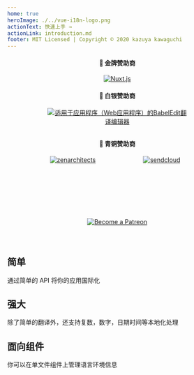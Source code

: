 ```yaml
---
home: true
heroImage: ./../vue-i18n-logo.png
actionText: 快速上手 →
actionLink: introduction.md
footer: MIT Licensed | Copyright © 2020 kazuya kawaguchi
---
```


<div class="sponsors" style="text-align:center; padding: 0 0 24px 0;">
  <h4>🥇 金牌赞助商</h4>
  <a
    href="https://nuxtjs.org/"
    style="display: inline-block; vertical-align: middle;"
    target="_blank"
    rel="noopener"
  >
    <img
      src="/vue-i18n/patrons/nuxt.png"
      alt="Nuxt.js"
    />
  </a>
  <h4>🥈 白银赞助商</h4>
  <a
    href="https://www.codeandweb.com/babeledit?utm_campaign=vue-i18n-2019-01"
    style="max-width: 320px; width: 100%; display: inline-block; vertical-align: middle;"
    target="_blank"
    rel="noopener"
  >
    <img
      src="/vue-i18n/patrons/babeledit.png"
      alt="适用于应用程序（Web应用程序）的BabelEdit翻译编辑器"
    />
  </a>
  <h4 style="padding: 12px 0 0 0;">🥉 青铜赞助商</h4>
  <a
    href="https://zenarchitects.co.jp/"
    alt="zenarchitects"
    style="max-width: 200px; width: 100%; height: 80px; display: inline-block; vertical-align: middle;"
    target="_blank"
    rel="noopener"
  >
    <img
      src="/vue-i18n/patrons/zenarchitects.png"
      alt="zenarchitects"
    />
  </a>
  <a
    href="https://www.sendcloud.com/"
    style="max-width: 200px; width: 100%; height: 80px; display: inline-block; vertical-align: middle;"
    target="_blank"
    rel="noopener"
  >
    <img
      src="/vue-i18n/patrons/sendcloud.svg"
      alt="sendcloud"
    />
  </a>
</div>

<div class="github" style="text-align:center; padding: 0 0 24px 0;">
  <sponsor-button />
</div>

<div class="patreon" style="padding: 0 0 24px 0;">
  <p style="text-align: center;">
    <a href="https://www.patreon.com/kazupon" target="_blank">
      <img src="https://c5.patreon.com/external/logo/become_a_patron_button.png" alt="Become a Patreon">
    </a>
  </p>
</div>

<div class="features">
  <div class="feature">
    <h2>简单</h2>
    <p>通过简单的 API 将你的应用国际化</p>
  </div>
  <div class="feature">
    <h2>强大</h2>
    <p>除了简单的翻译外，还支持复数，数字，日期时间等本地化处理</p>
  </div>
  <div class="feature">
    <h2>面向组件</h2>
    <p>你可以在单文件组件上管理语言环境信息</p>
  </div>
</div>
